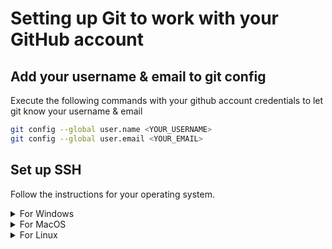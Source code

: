 # Setting up Git to work with your GitHub account

## Add your username & email to git config
Execute the following commands with your github account credentials to let git know your username & email

```bash
git config --global user.name <YOUR_USERNAME>
git config --global user.email <YOUR_EMAIL>
```
## Set up SSH
Follow the instructions for your operating system.
<!-- WINDOWS -->
<details>
<summary>For Windows</summary>

### Generating a new SSH key
1. Open Git Bash
2. Paste below text, with your GitHub email address, for generating a SSH key
```bash
ssh-keygen -t ed25519 -C "your_email@example.com"
```
3. Accept default choices by pressing enter on prompts
4. You've successfully created your SSH key, next add your key to ssh-agent

### Adding SSH key to ssh-agent
1. Ensure ssh-agent is running by running first line of below text
```bash
eval "$(ssh-agent -s)"
> Agent pid 59566
```
If you see a similar output, proceed to next step

2. Add your SSH private key to ssh-agent
```bash
ssh-add ~/.ssh/id_ed25519
```

### Adding SSH key to your GitHub account
1. Copy public key to your clipboard
```bash
clip < ~/.ssh/id_ed25519.pub
```
2. Go to GitHub website and click on your profile photo, then click **Settings**
3. In the "Access" section of the sidebar, click **SSH and GPG keys**
4. Click **New SSH key** or **Add SSH key**
5. In the "Title" field, add a name of your choice for your computer.
6. In the "Key field", paste your public key.
7. Click **Add SSH key**
8. If prompted, confirm access to GitHub account

### Testing your SSH connection
1. Execute the following code in git bash
```bash
ssh -T git@github.com
```
2. If a warning pops up, type yes
3. You should see a message similar to this, with your username
```
> Hi USERNAME! You've successfully authenticated, but GitHub does not provide shell access
```
</details>

<!-- MACOS -->
<details>
<summary>For MacOS</summary>

### Generating a new SSH key
1. Open Terminal
2. Paste below text, with your GitHub email address, for generating a SSH key
```bash
ssh-keygen -t ed25519 -C "your_email@example.com"
```
3. Accept default choices by pressing enter on prompts
4. You've successfully created your SSH key, next add your key to ssh-agent

### Adding SSH key to ssh-agent
1. Ensure ssh-agent is running by running first line of below text
```bash
eval "$(ssh-agent -s)"
> Agent pid 59566
```
If you see a similar output, proceed to next step

2. If using MacOS Sierra 10.12.2 or later, you will need to modify your `~/.ssh/config` file to automatically load keys into the ssh-agent and store passphrases in your keychain.
  - First, check if file already exists in the default location
  ```bash
  open ~/.ssh/config
  ```
  - If file doesn't exist, create the file
  ```bash
  touch ~/.ssh/config
  ```
  - Open the file and modify it to contain the following lines.
  ```
  Host github.com
    AddKeysToAgent yes
    UseKeychain yes
    IdentityFile ~/.ssh/id_ed25519
  ```

2. Add your SSH private key to ssh-agent
```bash
ssh-add --apple-use-keychain ~/.ssh/id_ed25519
```

### Adding SSH key to your GitHub account
1. Copy public key to your clipboard
```bash
pbcopy < ~/.ssh/id_ed25519.pub
```
2. Go to GitHub website and click on your profile photo, then click **Settings**
3. In the "Access" section of the sidebar, click **SSH and GPG keys**
4. Click **New SSH key** or **Add SSH key**
5. In the "Title" field, add a name of your choice for your computer.
6. In the "Key field", paste your public key.
7. Click **Add SSH key**
8. If prompted, confirm access to GitHub account

### Testing your SSH connection
1. Execute the following code in terminal
```bash
ssh -T git@github.com
```
2. If a warning pops up, type yes
3. You should see a message similar to this, with your username
```
> Hi USERNAME! You've successfully authenticated, but GitHub does not provide shell access
```
</details>

<!-- LINUS -->
<details>
<summary>For Linux</summary>

### Generating a new SSH key
1. Open Terminal
2. Paste below text, with your GitHub email address, for generating a SSH key
```bash
ssh-keygen -t ed25519 -C "your_email@example.com"
```
3. Accept default choices by pressing enter on prompts
4. You've successfully created your SSH key, next add your key to ssh-agent

### Adding SSH key to ssh-agent
1. Ensure ssh-agent is running by running first line of below text
```bash
eval "$(ssh-agent -s)"
> Agent pid 59566
```
If you see a similar output, proceed to next step

2. Add your SSH private key to ssh-agent
```bash
ssh-add ~/.ssh/id_ed25519
```

### Adding SSH key to your GitHub account
1. Copy public key to your clipboard
```bash
cat ~/.ssh/id_ed25519.pub
# Select & copy the contents of the id_ed25519.pub file
# displayed in the terminal to your clipboard
```
2. Go to GitHub website and click on your profile photo, then click **Settings**
3. In the "Access" section of the sidebar, click **SSH and GPG keys**
4. Click **New SSH key** or **Add SSH key**
5. In the "Title" field, add a name of your choice for your computer.
6. In the "Key field", paste your public key.
7. Click **Add SSH key**
8. If prompted, confirm access to GitHub account

### Testing your SSH connection
1. Execute the following code in terminal
```bash
ssh -T git@github.com
```
2. If a warning pops up, type yes
3. You should see a message similar to this, with your username
```
> Hi USERNAME! You've successfully authenticated, but GitHub does not provide shell access
```
</details>